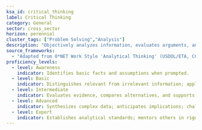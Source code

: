 ```yaml
---
ksa_id: critical_thinking
label: Critical Thinking
category: General
sector: cross_sector
horizon: perennial
cluster_tags: ["Problem Solving","Analysis"]
description: "Objectively analyzes information, evaluates arguments, and applies logical reasoning to reach sound conclusions."
source_frameworks:
  - "Adapted from O*NET Work Style 'Analytical Thinking' (USDOL/ETA, CC BY 4.0)"
proficiency_levels:
  - level: Awareness
    indicator: Identifies basic facts and assumptions when prompted.
  - level: Basic
    indicator: Distinguishes relevant from irrelevant information; applies simple decision rules.
  - level: Intermediate
    indicator: Evaluates evidence, compares alternatives, and supports decisions with rationale.
  - level: Advanced
    indicator: Synthesizes complex data; anticipates implications; challenges unsupported conclusions.
  - level: Expert
    indicator: Establishes analytical standards; mentors others in rigorous evidence-based reasoning; innovates new analytic frameworks.
---
```

